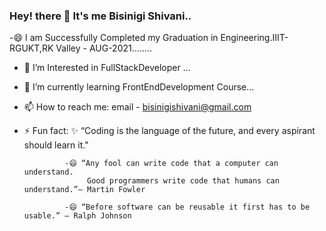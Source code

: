 ### Hey! there 👋 It's me Bisinigi Shivani..

-😄 I am Successfully Completed my Graduation in Engineering.IIIT-RGUKT,RK Valley - AUG-2021........

- 🤔 I’m Interested in FullStackDeveloper ...

- 🌱 I’m currently learning FrontEndDevelopment Course...

- 📫 How to reach me: email - bisinigishivani@gmail.com

- ⚡ Fun fact: ✨ “Coding is the language of the future, and every aspirant should learn it."

               -😄 “Any fool can write code that a computer can understand. 
                    Good programmers write code that humans can understand.”– Martin Fowler
                                                                                                                    
               -😄 “Before software can be reusable it first has to be usable.” – Ralph Johnson                                                                                                

<!--
**BISINIGISHIVANI/BISINIGISHIVANI** is a ✨ _special_ ✨ repository because its `README.md` (this file) appears on your GitHub profile.

Here are some ideas to get you started:

- 🔭 I’m currently working on ...
- 🌱 I’m currently learning ...
- 👯 I’m looking to collaborate on ...
- 🤔 I’m looking for help with ...
- 💬 Ask me about ...
- 📫 How to reach me: ...
- 😄 Pronouns: ...
- ⚡ Fun fact: ...
-->
